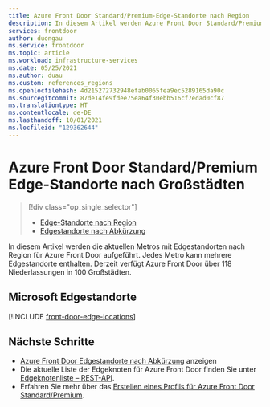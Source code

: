 ```yaml
---
title: Azure Front Door Standard/Premium-Edge-Standorte nach Region
description: In diesem Artikel werden Azure Front Door Standard/Premium-Edge-Standorte sortiert nach Regionen aufgeführt.
services: frontdoor
author: duongau
ms.service: frontdoor
ms.topic: article
ms.workload: infrastructure-services
ms.date: 05/25/2021
ms.author: duau
ms.custom: references_regions
ms.openlocfilehash: 4d215272732948efab0065fea9ec5289165da90c
ms.sourcegitcommit: 87de14fe9fdee75ea64f30ebb516cf7edad0cf87
ms.translationtype: HT
ms.contentlocale: de-DE
ms.lasthandoff: 10/01/2021
ms.locfileid: "129362644"
---
```

# <a name="azure-front-door-standardpremium-edge-locations-by-metro"></a>Azure Front Door Standard/Premium Edge-Standorte nach Großstädten
> [!div class="op_single_selector"]
> * [Edge-Standorte nach Region](edge-locations.md)
> * [Edgestandorte nach Abkürzung](edge-locations-by-abbreviation.md)
> 

In diesem Artikel werden die aktuellen Metros mit Edgestandorten nach Region für Azure Front Door aufgeführt. Jedes Metro kann mehrere Edgestandorte enthalten. Derzeit verfügt Azure Front Door über 118 Niederlassungen in 100 Großstädten.

## <a name="microsoft-edge-locations"></a>Microsoft Edgestandorte

[!INCLUDE [front-door-edge-locations](../../../includes/front-door-edge-locations.md)]

## <a name="next-steps"></a>Nächste Schritte

* [Azure Front Door Edgestandorte nach Abkürzung](edge-locations-by-abbreviation.md) anzeigen
* Die aktuelle Liste der Edgeknoten für Azure Front Door finden Sie unter [Edgeknotenliste – REST-API](/rest/api/cdn/edge-nodes/list).
* Erfahren Sie mehr über das [Erstellen eines Profils für Azure Front Door Standard/Premium](create-front-door-portal.md).

